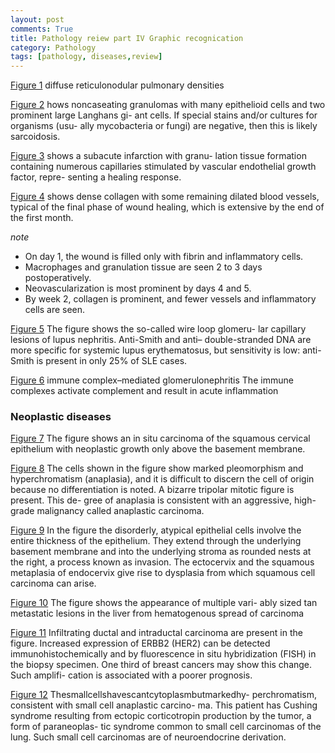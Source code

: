 ```yaml
---
layout: post
comments: True
title: Pathology reiew part IV Graphic recognication
category: Pathology
tags: [pathology, diseases,review]
---
```


[Figure 1](/assets/pathology/test1/1.png)
diffuse reticulonodular pulmonary densities


[Figure 2](/assets/pathology/test1/2.png)
hows noncaseating granulomas with many epithelioid cells and two prominent large Langhans gi- ant cells. If special stains and/or cultures for organisms (usu- ally mycobacteria or fungi) are negative, then this is likely sarcoidosis.
<!--break-->
[Figure 3](/assets/pathology/test1/3.png)
shows a subacute infarction with granu- lation tissue formation containing numerous capillaries stimulated by vascular endothelial growth factor, repre- senting a healing response.

[Figure 4](/assets/pathology/test1/4.png)
 shows dense collagen with some remaining dilated blood vessels, typical of the final phase of wound healing, which is extensive by the end of the first month.

 *note*
 * On day 1, the wound is filled only with fibrin and inflammatory cells. 
 * Macrophages and granulation tissue are seen 2 to 3 days postoperatively. 
 * Neovascularization is most prominent by days 4 and 5.
 * By week 2, collagen is prominent, and fewer vessels and inflammatory cells are seen.

 [Figure 5](/assets/pathology/test1/5.png)
 The figure shows the so-called wire loop glomeru- lar capillary lesions of lupus nephritis. Anti-Smith and anti– double-stranded DNA are more specific for systemic lupus erythematosus, but sensitivity is low: anti-Smith is present in only 25% of SLE cases. 

 [Figure 6](/assets/pathology/test1/6.png)
 immune complex–mediated glomerulonephritis
 The immune complexes activate complement and result in acute inflammation

### Neoplastic diseases

[Figure 7](/assets/pathology/test1/7.png)
The figure shows an in situ carcinoma of the squamous cervical epithelium with neoplastic growth only above the basement membrane.

[Figure 8](/assets/pathology/test1/8.png)
The cells shown in the figure show marked pleomorphism and hyperchromatism (anaplasia), and it is difficult to discern the cell of origin because no differentiation is noted. A bizarre tripolar mitotic figure is present. This de- gree of anaplasia is consistent with an aggressive, high-grade malignancy called anaplastic carcinoma.

[Figure 9](/assets/pathology/test1/9.png)
In the figure the disorderly, atypical epithelial cells involve the entire thickness of the epithelium. They extend through the underlying basement membrane and into the underlying stroma as rounded nests at the right, a process known as invasion. The ectocervix and the squamous metaplasia of endocervix give rise to dysplasia from which squamous cell carcinoma can arise. 

[Figure 10](/assets/pathology/test1/10.png)
The figure shows the appearance of multiple vari- ably sized tan metastatic lesions in the liver from hematogenous spread of carcinoma

[Figure 11](/assets/pathology/test1/11.png) 
Infiltrating ductal and intraductal carcinoma are present in the figure. Increased expression of ERBB2 (HER2) can be detected immunohistochemically and by fluorescence in situ hybridization (FISH) in the biopsy specimen. One third of breast cancers may show this change. Such amplifi- cation is associated with a poorer prognosis.

[Figure 12](/assets/pathology/test1/12.png) 
Thesmallcellshavescantcytoplasmbutmarkedhy- perchromatism, consistent with small cell anaplastic carcino- ma. This patient has Cushing syndrome resulting from ectopic corticotropin production by the tumor, a form of paraneoplas- tic syndrome common to small cell carcinomas of the lung. Such small cell carcinomas are of neuroendocrine derivation.